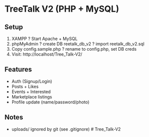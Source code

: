 # TreeTalk V2 (PHP + MySQL)

## Setup
1. XAMPP ? Start Apache + MySQL
2. phpMyAdmin ? create DB 	reetalk_db_v2 ? import 	reetalk_db_v2.sql
3. Copy config.sample.php ? rename to config.php, set DB creds
4. Visit: http://localhost/Tree_Talk-V2/

## Features
- Auth (Signup/Login)
- Posts + Likes
- Events + Interested
- Marketplace listings
- Profile update (name/password/photo)

## Notes
- uploads/ ignored by git (see .gitignore)
#   T r e e _ T a l k - V 2  
 